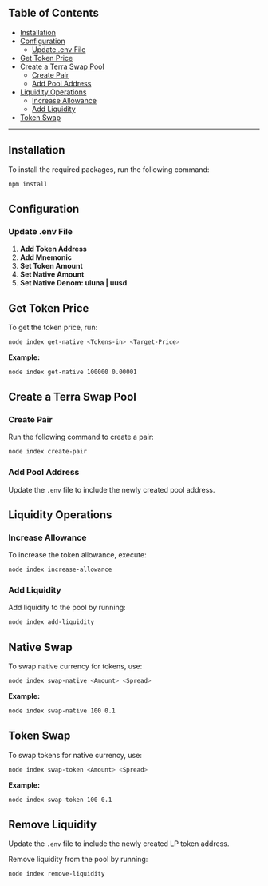 ## Table of Contents

- [Installation](#installation)
- [Configuration](#configuration)
    - [Update .env File](#update-env-file)
- [Get Token Price](#get-token-price)
- [Create a Terra Swap Pool](#create-a-terra-swap-pool)
    - [Create Pair](#create-pair)
    - [Add Pool Address](#add-pool-address)
- [Liquidity Operations](#liquidity-operations)
    - [Increase Allowance](#increase-allowance)
    - [Add Liquidity](#add-liquidity)
- [Token Swap](#token-swap)

---

## Installation

To install the required packages, run the following command:

```bash
npm install
```

## Configuration

### Update .env File

1. **Add Token Address**
2. **Add Mnemonic**
3. **Set Token Amount**
4. **Set Native Amount**
5. **Set Native Denom: uluna | uusd**

## Get Token Price

To get the token price, run:

```bash
node index get-native <Tokens-in> <Target-Price>
```

**Example:**

```bash
node index get-native 100000 0.00001
```

## Create a Terra Swap Pool

### Create Pair

Run the following command to create a pair:

```bash
node index create-pair
```

### Add Pool Address

Update the `.env` file to include the newly created pool address.

## Liquidity Operations

### Increase Allowance

To increase the token allowance, execute:

```bash
node index increase-allowance
```

### Add Liquidity

Add liquidity to the pool by running:

```bash
node index add-liquidity
```

## Native Swap

To swap native currency for tokens, use:

```bash
node index swap-native <Amount> <Spread>
```

**Example:**

```bash
node index swap-native 100 0.1
```

## Token Swap

To swap tokens for native currency, use:

```bash
node index swap-token <Amount> <Spread>
```

**Example:**

```bash
node index swap-token 100 0.1
```

## Remove Liquidity

Update the `.env` file to include the newly created LP token address.

Remove liquidity from the pool by running:

```bash
node index remove-liquidity
```